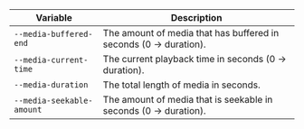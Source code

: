 | Variable                  | Description                                                       |
| ------------------------- | ----------------------------------------------------------------- |
| `--media-buffered-end`    | The amount of media that has buffered in seconds (0 -> duration). |
| `--media-current-time`    | The current playback time in seconds (0 -> duration).             |
| `--media-duration`        | The total length of media in seconds.                             |
| `--media-seekable-amount` | The amount of media that is seekable in seconds (0 -> duration).  |
